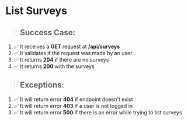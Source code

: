 # List Surveys

> ## Success Case:

1. ✅ It receives a **GET** request at **/api/surveys**
2. ✅ It validates if the request was made by an user
3. ✅ It returns **204** if there are no surveys
4. ✅ It returns **200** with the surveys

> ## Exceptions:

1. ✅ It will return error **404** if endpoint doesn't exist
2. ✅ It will return error **403** if a user is not logged in
3. ✅ It will return error **500** if there is an error while trying to list surveys
